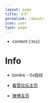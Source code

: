 ```yaml
---
layout: page
title: 关于
permalink: /about/
icon: user
type: page
---
```


* content
{:toc}

# Info

* bin4re - 0x指纹

* [看雪论坛主页](https://bbs.kanxue.com/homepage-thread-802108-1.htm)

* [微博主页](https://weibo.com/u/5845952017)



